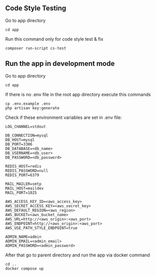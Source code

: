 ## Code Style Testing
Go to app directory
```
cd app
```
Run this command only for code style test & fix
```
composer run-script cs-test
```

## Run the app in development mode
Go to app directory
```
cd app
```
If there is no .env file in the root app directory execute this commands
```
cp .env.example .env
php artisan key:generate
```
Check if these environment variables are set in .env file:
```
LOG_CHANNEL=stdout
```
```
DB_CONNECTION=mysql
DB_HOST=mysql 
DB_PORT=3306
DB_DATABASE=<db_name>
DB_USERNAME=<db_user>
DB_PASSWORD=<db_password>
```
```
REDIS_HOST=redis
REDIS_PASSWORD=null
REDIS_PORT=6379
```
```
MAIL_MAILER=smtp
MAIL_HOST=maildev
MAIL_PORT=1025
```
```
AWS_ACCESS_KEY_ID=<aws_access_key>
AWS_SECRET_ACCESS_KEY=<aws_secret_key>
AWS_DEFAULT_REGION=<aws_region>
AWS_BUCKET=<aws_bucket_name>
AWS_URL=http://<aws_origin>:<aws_port>
AWS_ENDPOINT=http://<aws_origin>:<aws_port>
AWS_USE_PATH_STYLE_ENDPOINT=true
```
```
ADMIN_NAME=admin
ADMIN_EMAIL=<admin_email>
ADMIN_PASSWORD=<admin_password>
```
After that go to parent directory and run the app via docker command
```
cd ..
docker compose up
```
